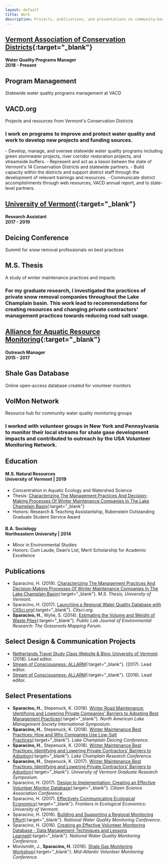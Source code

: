 ```yaml
---
layout: default
title: Work
description: Projects, publications, and presentations on community-based science, water quality, and science communication
---
```

## [Vermont Association of Conservation Districts](https://vacd.org){:target="_blank"}

#### Water Quality Programs Manager <br/> 2018 - Present

<div class="card" id="card-vacd" style="cursor: pointer;" onClick="window.location='/vacd.html';">
    <div class="card-container">
    <h2>Program Management</h2>
    <p>Statewide water quality programs management at VACD</p>
      </div>
</div>
<div class="card" id="card-vacd-site" style="cursor: pointer;" onClick="window.location='https://vacd.org';">
    <div class="card-container">
    <h2>VACD.org</h2>
    <p>Projects and resources from Vermont's Conservation Districts</p>
  </div>
</div>
<h3 class="featured-text">I work on programs to improve and protect water quality and work to develop new projects and funding sources.</h3>
- Develop, manage, and oversee statewide water quality programs including green stormwater projects, river corridor restoration projects, and streamside buffers.
- Represent and act as a liason betwen the state of Vermont's 14 Conservation Districts and statewide partners.
- Build capacity within the districts and support district staff through the development of relevant trainings and resources.
- Communicate district accomplishments through web resources, VACD annual report, and to state-level partners.
<div class="line-break"></div>

## [University of Vermont](https://www.uvm.edu/rsenr){:target="_blank"}

#### Research Assistant <br/> 2017 - 2019

<div class="card" id="card-deicing-conference" style="cursor: pointer;" onClick="window.location='/deicing-conference.html';">
    <div class="card-container">
    <h2>Deicing Conference</h2>
    <p>Summit for snow removal professionals on best practices</p>
      </div>
</div>
<div class="card" id="card-thesis" style="cursor: pointer;" onClick="window.location='/thesis.html';">
    <div class="card-container">
    <h2>M.S. Thesis</h2>
    <p>A study of winter maintenance practices and impacts</p>
  </div>
</div>
<h3 class="featured-text">For my graduate research, I investigated the practices of private snow removal companies throughout the Lake Champlain basin. This work lead to recommendations for creating resources and changing private contractors' management practices towards reducing road salt usage.</h3>
<div class="line-break"></div>

## [Alliance for Aquatic Resource Monitoring](https://www.dickinson.edu/allarm){:target="_blank"}

#### Outreach Manager <br> 2015 - 2017

<div class="card" id="card-allarmwater" style="cursor: pointer;" onClick="window.location='/shale-gas.html';">
    <div class="card-container">
    <h2>Shale Gas Database</h2>
    <p>Online open-access database created for volunteer monitors</p>
     </div>
</div>
<div class="card" id="card-volmon" style="cursor: pointer;" onClick="window.location='/volmon.html';">
    <div class="card-container">
    <h2>VolMon Network</h2>
    <p>Resource hub for community water quality monitoring groups</p>
      </div>
</div>
<h3 class="featured-text">I worked with volunteer groups in New York and Pennsylvania to monitor their local streams for shale gase development impacts and  contributed to outreach by the USA Volunteer Monitoring Network.</h3>
<div class="line-break"></div>

## Education

#### M.S. Natural Resources <br/> University of Vermont | 2019

- Concentration in Aquatic Ecology and Watershed Science
- Thesis: [Characterizing The Management Practices And Decision-Making Processes Of Winter Maintenance Companies In The Lake Champlain Basin](https://scholarworks.uvm.edu/graddis/1040/){:target="_blank"}
- Honors: Research & Teaching Assistantship, Rubenstein Outstanding Graduate Student Service Award

#### B.A. Sociology <br/> Northeastern University | 2014

- Minor in Environmental Studies
- Honors: Cum Laude, Dean’s List, Merit Scholarship for Academic Excellence
<div class="line-break"></div>

## Publications

- Sparacino, H. (2019). [Characterizing The Management Practices And Decision-Making Processes Of Winter Maintenance Companies In The Lake Champlain Basin](https://scholarworks.uvm.edu/graddis/1040/){:target="_blank"}. *M.S. Thesis, University of Vermont*.
- Sparacino, H. (2017). [Launching a Regional Water Quality Database with CitSci.org](https://www.citsci.org/CWIS438/Websites/CitSci/BlogPost.php?ID=797){:target="_blank"}. *Citsci.org*.
- **Sparacino, H.**, Wylie, S. (2014). [Estimating the Volume and Weight of Waste Piles](https://i.publiclab.org/system/images/photos/000/006/719/original/GM_Forum_20140909_Estimating_Trash_Piles.pdf){:target="_blank"}. *Public Lab Journal of Environmental Research: The Grassroots Mapping Forum*.

## Select Design & Communication Projects

- [Netherlands Travel Study Class Website & Blog: University of Vermont](/netherlands.html). (2018). Lead editor.
- [Stream of Consciousness: ALLARM](https://scholar.dickinson.edu/cgi/viewcontent.cgi?article=1047&context=stream_of_consciousness){:target="_blank"}. (2017). Lead editor.
- [Stream of Consciousness: ALLARM](http://scholar.dickinson.edu/cgi/viewcontent.cgi?article=1001&amp;context=stream_of_consciousness){:target="_blank"}. (2016). Lead editor.

## Select Presentations

- **Sparacino, H.**, Stepenuck, K. (2018). [Winter Road Maintenance: Identifying and Lowering Private Companies' Barriers to Adopting Best Management Practices](https://www.pscp.tv/w/1RDGlqebYMdJL){:target="_blank"}. *North American Lake Management Society International Symposium*. 
- **Sparacino, H.**, Stepenuck, K. (2018). [Winter Maintenance Best Practices: How and Why Companies Use Low-Salt Practices](https://www.uvm.edu/seagrant/sites/default/files/uploads/SparacinoPresentation2018.10.10.pdf){:target="_blank"}. *Lake Champlain Deicing Conference*.
- **Sparacino, H.**, Stepenuck, K. (2018). [Winter Maintenance Best Practices: Identifying and Lowering Private Contractors' Barriers to Adoption](http://www.lcbp.org/water-environment/data-monitoring/lake-champlain-research-conference/){:target="_blank"}. *Lake Champlain Research Conference*.
- **Sparacino, H.**, Stepenuck, K. (2017). [Winter Maintenance Best Practices: Identifying and Lowering Private Contractors' Barriers to Adoption](https://www.youtube.com/watch?v=F_WgywbjZYY){:target="_blank"}. *University of Vermont Graduate Research Symposium*.
- Sparacino, H. (2017). [Design to Implementation: Creating an Effective Volunteer Monitor Database](https://osf.io/hj7rp/){:target="_blank"}. *Citizen Science Association Conference*.
- Sparacino, H. (2017). [Effectively Communicating Ecological Economics](http://www.uvm.edu/~jdericks/Conference-EE_Frontiers-3May17.pdf){:target="_blank"}. *Frontiers in Ecological Economics: University of Vermont*.
- Sparacino, H. (2016). [Building and Supporting a Regional Monitoring Effort](https://drive.google.com/file/d/0BxXFDCUd9xxTWmVWZXRidElNa0E/view?usp=sharing){:target="_blank"}. *National Water Quality Monitoring Conference*.
- Sparacino, H. (2016). [Creating an Effective Volunteer Monitoring Database - Data Management Techniques and Lessons Learned](https://drive.google.com/file/d/0BxXFDCUd9xxTNGlKek1KbWlWOWM/view?usp=sharing){:target="_blank"}. *National Water Quality Monitoring Conference*.
- Monismith, J., **Sparacino, H.** (2016). [Shale Gas Monitoring Workshop](https://vcwq.files.wordpress.com/2015/08/holden-sparacino-allarm-shale-gas-presentation.pdf){:target="_blank"}. *Mid-Atlantic Volunteer Monitoring Conference*.